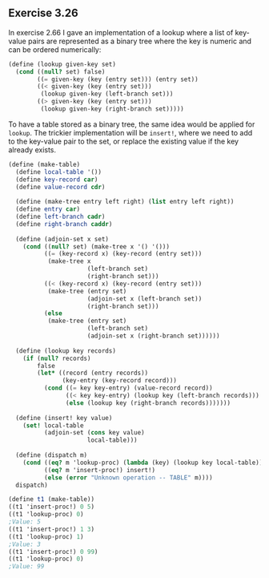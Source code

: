 ## Exercise 3.26

In exercise 2.66 I gave an implementation of a lookup where a list of key-value pairs are represented as a binary tree where the key is numeric and can be ordered numerically:

``` Scheme
(define (lookup given-key set)
  (cond ((null? set) false)
        ((= given-key (key (entry set))) (entry set))
        ((< given-key (key (entry set)))
         (lookup given-key (left-branch set)))
        ((> given-key (key (entry set)))
         (lookup given-key (right-branch set)))))
```

To have a table stored as a binary tree, the same idea would be applied for `lookup`. The trickier implementation will be `insert!`, where we need to add to the key-value pair to the set, or replace the existing value if the key already exists.

``` Scheme
(define (make-table)
  (define local-table '())
  (define key-record car)
  (define value-record cdr)
 
  (define (make-tree entry left right) (list entry left right))
  (define entry car)
  (define left-branch cadr)
  (define right-branch caddr)
 
  (define (adjoin-set x set)
    (cond ((null? set) (make-tree x '() '()))
          ((= (key-record x) (key-record (entry set))) 
           (make-tree x
                      (left-branch set)
                      (right-branch set)))
          ((< (key-record x) (key-record (entry set)))
           (make-tree (entry set)
                      (adjoin-set x (left-branch set))
                      (right-branch set)))
          (else
           (make-tree (entry set)
                      (left-branch set)
                      (adjoin-set x (right-branch set))))))
 
  (define (lookup key records)
    (if (null? records)
        false
        (let* ((record (entry records))
               (key-entry (key-record record)))
          (cond ((= key key-entry) (value-record record))
                ((< key key-entry) (lookup key (left-branch records)))
                (else (lookup key (right-branch records)))))))
 
  (define (insert! key value)
    (set! local-table
          (adjoin-set (cons key value)
                      local-table)))
 
  (define (dispatch m)
    (cond ((eq? m 'lookup-proc) (lambda (key) (lookup key local-table)))
          ((eq? m 'insert-proc!) insert!)
          (else (error "Unknown operation -- TABLE" m))))
  dispatch)

(define t1 (make-table))
((t1 'insert-proc!) 0 5)
((t1 'lookup-proc) 0)
;Value: 5
((t1 'insert-proc!) 1 3)
((t1 'lookup-proc) 1)
;Value: 3
((t1 'insert-proc!) 0 99)
((t1 'lookup-proc) 0)
;Value: 99
```
